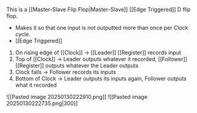 This is a [[Master-Slave Flip Flop|Master-Slave]] [[Edge Triggered]] D flip flop.

* Makes it so that one input is not outputted more than once per Clock cycle.
* [[Edge Triggered]] 

1. On rising edge of [[Clock]] -> [[Leader]] [[Register]] records input 
2. Top of [[Clock]] -> Leader outputs whatever it recorded, [[Follower]] [[Register]] outputs whatever the Leader outputs
3. Clock falls -> Follower records its inputs
4. Bottom of Clock -> Leader outputs its inputs again, Follower outputs what it recorded

![[Pasted image 20250130222910.png]]
![[Pasted image 20250130222735.png|300]]